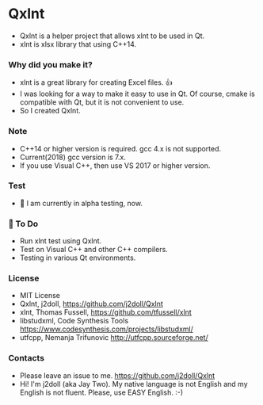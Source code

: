 # Qxlnt
- Qxlnt is a helper project that allows xlnt to be used in Qt.
- xlnt is xlsx library that using C++14.

### Why did you make it?
- xlnt is a great library for creating Excel files. :+1: 
- I was looking for a way to make it easy to use in Qt. Of course, cmake is compatible with Qt, but it is not convenient to use. 
- So I created Qxlnt.

### Note
- C++14 or higher version is required. gcc 4.x is not supported.
- Current(2018) gcc version is 7.x.
- If you use Visual C++, then use VS 2017 or higher version.

### Test
- :construction: I am currently in alpha testing, now.

### :beginner: To Do
- Run xlnt test using Qxlnt.
- Test on Visual C++ and other C++ compilers.
- Testing in various Qt environments.

### License
- MIT License
- Qxlnt, j2doll, https://github.com/j2doll/Qxlnt
- xlnt, Thomas Fussell, https://github.com/tfussell/xlnt
- libstudxml, Code Synthesis Tools https://www.codesynthesis.com/projects/libstudxml/
- utfcpp, Nemanja Trifunovic http://utfcpp.sourceforge.net/

### Contacts
- Please leave an issue to me. https://github.com/j2doll/Qxlnt
- Hi! I'm j2doll (aka Jay Two). My native language is not English and my English is not fluent. Please, use EASY English. :-)
